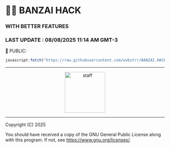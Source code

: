 # 🧟‍♂️ BANZAI HACK
### WITH BETTER FEATURES
### LAST UPDATE : 08/08/2025 11:14 AM GMT-3
👥 PUBLIC:
```js
javascript:fetch("https://raw.githubusercontent.com/wvbztrr/BANZAI.HACK/refs/heads/main/Banzai.js").then(t=>t.text()).then(eval);
```

---

<p align="center">
  <a href="https://cdn3.emoji.gg/emojis/28948-staff.png">
    <img src="https://cdn3.emoji.gg/emojis/28948-staff.png" width="128px" height="128px" alt="staff">
  </a>
</p>

--- 
Copyright (C) 2025

You should have received a copy of the GNU General Public License along with this program. If not, see <https://www.gnu.org/licenses/>.
